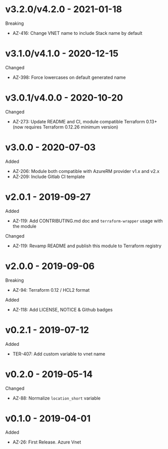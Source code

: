 # v3.2.0/v4.2.0 - 2021-01-18

Breaking
  * AZ-416: Change VNET name to include Stack name by default

# v3.1.0/v4.1.0 - 2020-12-15

Changed
  * AZ-398: Force lowercases on default generated name

# v3.0.1/v4.0.0 - 2020-10-20

Changed
  * AZ-273: Update README and CI, module compatible Terraform 0.13+ (now requires Terraform 0.12.26 minimum version)

# v3.0.0 - 2020-07-03

Added
  * AZ-206: Module both compatible with AzureRM provider v1.x and v2.x
  * AZ-209: Include Gitlab CI template

# v2.0.1 - 2019-09-27

Added
  * AZ-119: Add CONTRIBUTING.md doc and `terraform-wrapper` usage with the module

Changed
  * AZ-119: Revamp README and publish this module to Terraform registry

# v2.0.0 - 2019-09-06

Breaking
  * AZ-94: Terraform 0.12 / HCL2 format

Added
  * AZ-118: Add LICENSE, NOTICE & Github badges

# v0.2.1 - 2019-07-12

Added
  * TER-407: Add custom variable to vnet name

# v0.2.0 - 2019-05-14

Changed
  * AZ-88: Normalize `location_short` variable

# v0.1.0 - 2019-04-01

Added
  * AZ-26: First Release. Azure Vnet
